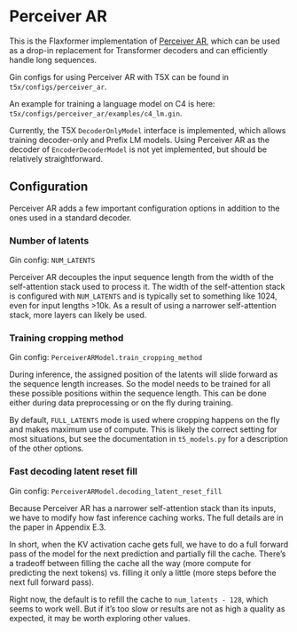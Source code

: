 # Perceiver AR

This is the Flaxformer implementation of
[Perceiver AR](https://arxiv.org/abs/2202.07765), which can be used as a drop-in
replacement for Transformer decoders and can efficiently handle long
sequences.

Gin configs for using Perceiver AR with T5X can be found in
`t5x/configs/perceiver_ar`.

An example for training a language model on C4 is here:
`t5x/configs/perceiver_ar/examples/c4_lm.gin`.

Currently, the T5X `DecoderOnlyModel` interface is implemented, which allows
training decoder-only and Prefix LM models. Using Perceiver AR as the decoder
of `EncoderDecoderModel` is not yet implemented, but should be relatively
straightforward.

## Configuration

Perceiver AR adds a few important configuration options in addition to the
ones used in a standard decoder.

### Number of latents

Gin config: `NUM_LATENTS`

Perceiver AR decouples the input sequence length from the width of the
self-attention stack used to process it. The width of the self-attention stack
is configured with `NUM_LATENTS` and is typically set to something like 1024,
even for input lengths >10k. As a result of using a narrower self-attention
stack, more layers can likely be used.

### Training cropping method

Gin config: `PerceiverARModel.train_cropping_method`

During inference, the assigned position of the latents will slide forward as
the sequence length increases. So the model needs to be trained for all these
possible positions within the sequence length. This can be done either during
data preprocessing or on the fly during training.

By default, `FULL_LATENTS` mode is used where cropping happens on the fly and
makes maximum use of compute. This is likely the correct setting for most
situations, but see the documentation in `t5_models.py` for a description of
the other options.

### Fast decoding latent reset fill

Gin config: `PerceiverARModel.decoding_latent_reset_fill`

Because Perceiver AR has a narrower self-attention stack than its inputs, we
have to modify how fast inference caching works. The full details are in the
paper in Appendix E.3.

In short, when the KV activation cache gets full, we have to do a full forward
pass of the model for the next prediction and partially fill the cache. There’s
a tradeoff between filling the cache all the way (more compute for predicting
the next tokens) vs. filling it only a little (more steps before the next full
forward pass).

Right now, the default is to refill the cache to `num_latents - 128`, which
seems to work well. But if it’s too slow or results are not as high a quality as
expected, it may be worth exploring other values.

